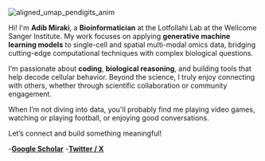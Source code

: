 ![aligned_umap_pendigits_anim](https://github.com/user-attachments/assets/21c1ca29-462e-42d4-bb38-b9cbb39f6759)

Hi! I'm **Adib Miraki**, a **Bioinformatician** at the Lotfollahi Lab at the Wellcome Sanger Institute. My work focuses on applying **generative machine learning models** to single-cell and spatial multi-modal omics data, bridging cutting-edge computational techniques with complex biological questions.

I’m passionate about **coding**, **biological reasoning**, and building tools that help decode cellular behavior. Beyond the science, I truly enjoy connecting with others, whether through scientific collaboration or community engagement.

When I’m not diving into data, you'll probably find me playing video games, watching or playing football, or enjoying good conversations.

Let’s connect and build something meaningful!

-[**Google Scholar**](https://scholar.google.com/citations?hl=en&user=Xz60exkAAAAJ&view_op=list_works&sortby=pubdate)
-[**Twitter / X**](https://x.com/Adib_m_)
